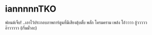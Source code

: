 # iannnnnTKO

ฟอนต์เจ็บ! ..เอาไว้ประกอบภาพการ์ตูนที่มีเสียงตุ้บตั้บ พลั่ก โครมคราม เพล้ง โอ้วววว อู้ววววว อ๊าววววว (เริ่มมั่วละ)
